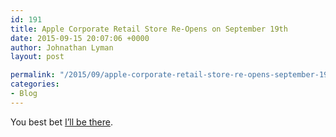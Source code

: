 ```yaml
---
id: 191
title: Apple Corporate Retail Store Re-Opens on September 19th
date: 2015-09-15 20:07:06 +0000
author: Johnathan Lyman
layout: post

permalink: "/2015/09/apple-corporate-retail-store-re-opens-september-19th.html"
categories:
- Blog
---
```

<div class="kg-card-markdown"><p>You best bet <a href="http://www.macrumors.com/2015/09/15/apple-company-store-reopens-sep-19">I’ll be there</a>.</p></div>
